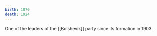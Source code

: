 ```yaml
---
birth: 1870
death: 1924
---
```

One of the leaders of the [[Bolshevik]] party since its formation in 1903. 

